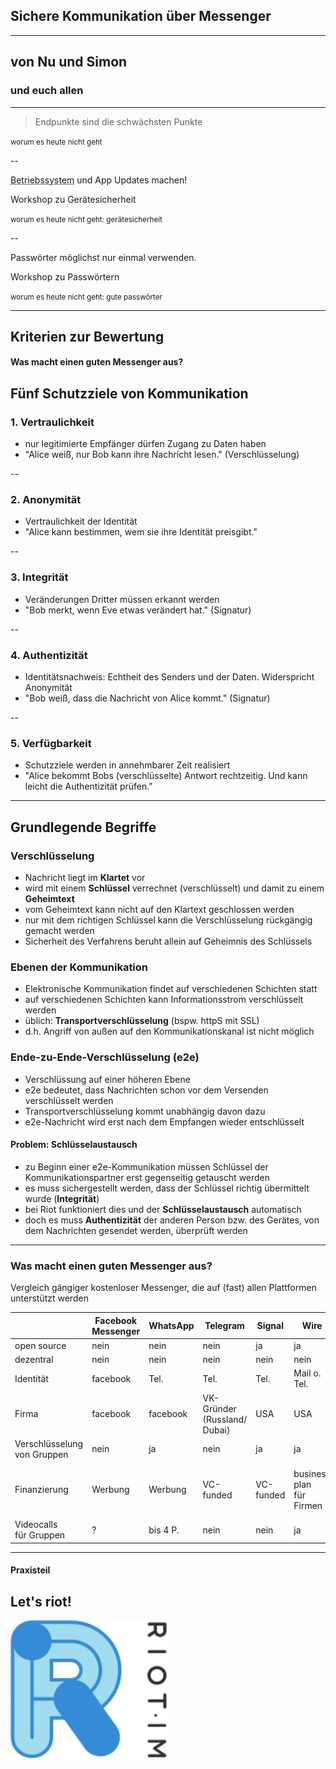 <i class="fas fa-comments fa-2x"></i>

## Sichere Kommunikation über Messenger

----

## von <i class="fas fa-user"></i> Nu und <i class="fas fa-user"></i> Simon
### und euch allen

----

> Endpunkte sind die schwächsten Punkte

<small class="chapter-title">worum es heute nicht geht</small>

--

<abbr title="Android bzw iOS">Betriebssystem</abbr> und App Updates machen!

<p class="fragment">
  <i class="fas fa-sign-out-alt"></i>
  Workshop zu Gerätesicherheit
</p>

<small class="chapter-title">worum es heute nicht geht: gerätesicherheit</small>

--

Passwörter möglichst nur einmal verwenden.

<p class="fragment">
  <i class="fas fa-sign-out-alt"></i>
  Workshop zu Passwörtern
</p>

<small class="chapter-title">worum es heute nicht geht: gute passwörter</small>

----

## Kriterien zur Bewertung
#### Was macht einen guten Messenger aus?
## Fünf Schutzziele von Kommunikation

### 1. Vertraulichkeit
- nur legitimierte Empfänger dürfen Zugang zu Daten haben
- "Alice weiß, nur Bob kann ihre Nachricht lesen." (Verschlüsselung)

--

### 2. Anonymität
- Vertraulichkeit der Identität
- "Alice kann bestimmen, wem sie ihre Identität preisgibt."

--

### 3. Integrität
- Veränderungen Dritter müssen erkannt werden
- "Bob merkt, wenn Eve etwas verändert hat." (Signatur)

--

### 4. Authentizität
- Identitätsnachweis: Echtheit des Senders und der Daten. Widerspricht Anonymität
- "Bob weiß, dass die Nachricht von Alice kommt." (Signatur)

--

### 5. Verfügbarkeit
- Schutzziele werden in annehmbarer Zeit realisiert
- "Alice bekommt Bobs (verschlüsselte) Antwort rechtzeitig. Und kann leicht die Authentizität prüfen."

----

## Grundlegende Begriffe

### Verschlüsselung

- Nachricht liegt im **Klartet** vor
- wird mit einem **Schlüssel** verrechnet (verschlüsselt) und damit zu einem **Geheimtext**
- vom Geheimtext kann nicht auf den Klartext geschlossen werden
- nur mit dem richtigen Schlüssel kann die Verschlüsselung rückgängig gemacht werden
- Sicherheit des Verfahrens beruht allein auf Geheimnis des Schlüssels

### Ebenen der Kommunikation

- Elektronische Kommunikation findet auf verschiedenen Schichten statt
- auf verschiedenen Schichten kann Informationsstrom verschlüsselt werden
- üblich: **Transportverschlüsselung** (bspw. httpS mit SSL)
- d.h. Angriff von außen auf den Kommunikationskanal ist nicht möglich


### Ende-zu-Ende-Verschlüsselung (e2e)

- Verschlüssung auf einer höheren Ebene
- e2e bedeutet, dass Nachrichten schon vor dem Versenden verschlüsselt werden
- Transportverschlüsselung kommt unabhängig davon dazu
- e2e-Nachricht wird erst nach dem Empfangen wieder entschlüsselt

#### Problem: Schlüsselaustausch

- zu Beginn einer e2e-Kommunikation müssen Schlüssel der Kommunikationspartner erst gegenseitig getauscht werden
- es muss sichergestellt werden, dass der Schlüssel richtig übermittelt wurde (**Integrität**)
- bei Riot funktioniert dies und der **Schlüsselaustausch** automatisch
- doch es muss **Authentizität** der anderen Person bzw. des Gerätes, von dem Nachrichten gesendet werden, überprüft werden

----


### Was macht einen guten Messenger aus?

Vergleich gängiger kostenloser Messenger, die auf (fast) allen Plattformen unterstützt werden

 |     | Facebook<br>Messenger | WhatsApp | Telegram | Signal | Wire | Riot | 
 | --- |  ---  |  ---  |  ---  |  ---  |  ---  |  ---  | 
 | open source | nein | nein | nein | ja | ja | ja | 
 | dezentral | nein | nein | nein | nein | nein | ja | 
 | Identität | facebook | Tel. | Tel. | Tel. | Mail o. Tel. | Mail | 
 | Firma | facebook | facebook | VK-Gründer<br>(Russland/ Dubai) | USA | USA | Vector (UK) | 
 | Verschlüsselung<br>von Gruppen | nein | ja | nein | ja | ja | ja | 
 | Finanzierung | Werbung | Werbung | VC-funded | VC-funded | business plan<br>für Firmen | VC-funded/ paid<br>private hosting | 
 | Videocalls<br>für Gruppen | ? | bis 4 P. | nein | nein | ja | ja | 

----

#### Praxisteil
## Let's riot!

<a href="https://about.riot.im/" title="Riot.im Webseite" target="_blank">
<img src="images/riot-logo.svg" width="250" alt="Riot" class="plain">
</a>

